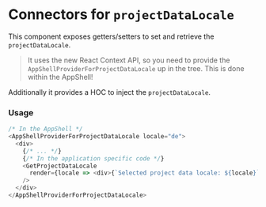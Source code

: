 # Connectors for `projectDataLocale`

This component exposes getters/setters to set and retrieve the `projectDataLocale`.

> It uses the new React Context API, so you need to provide the `AppShellProviderForProjectDataLocale` up in the tree. This is done within the AppShell!

Additionally it provides a HOC to inject the `projectDataLocale`.

### Usage

```js
/* In the AppShell */
<AppShellProviderForProjectDataLocale locale="de">
  <div>
    {/* ... */}
    {/* In the application specific code */}
    <GetProjectDataLocale
      render={locale => <div>{`Selected project data locale: ${locale}`}</div>}
    />
  </div>
</AppShellProviderForProjectDataLocale>
```
